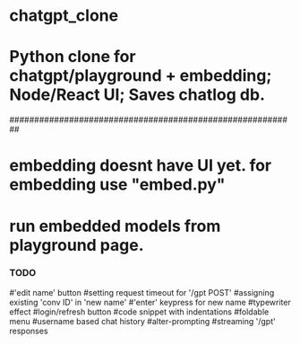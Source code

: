 # chatgpt_clone
# Python clone for chatgpt/playground + embedding; Node/React UI; Saves chatlog db.

##########################################################
# embedding doesnt have UI yet. for embedding use "embed.py"
# run embedded models from playground page.

### TODO
#'edit name' button
#setting request timeout for '/gpt POST'
#assigning existing 'conv ID' in 'new name'
#'enter' keypress for new name
#typewriter effect
#login/refresh button
#code snippet with indentations
#foldable menu
#username based chat history
#alter-prompting
#streaming '/gpt' responses


